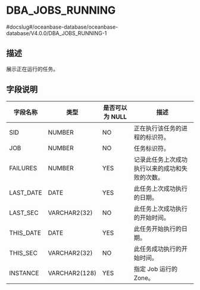 DBA_JOBS_RUNNING 
=====================================
#docslug#/oceanbase-database/oceanbase-database/V4.0.0/DBA_JOBS_RUNNING-1


描述 
--------------------

展示正在运行的任务。

字段说明 
----------------------



| **字段名称**  |    **类型**     | **是否可以为 NULL** |         **描述**          |
|-----------|---------------|----------------|-------------------------|
| SID       | NUMBER        | NO             | 正在执行该任务的进程的标识符。         |
| JOB       | NUMBER        | NO             | 任务标识符。                  |
| FAILURES  | NUMBER        | YES            | 记录此任务上次成功执行以来的成功和失败的次数。 |
| LAST_DATE | DATE          | YES            | 此任务上次成功执行的日期。           |
| LAST_SEC  | VARCHAR2(32)  | NO             | 此任务上次成功执行的开始时间。         |
| THIS_DATE | DATE          | YES            | 此任务开始执行的日期。             |
| THIS_SEC  | VARCHAR2(32)  | NO             | 此任务成功执行的开始时间。           |
| INSTANCE  | VARCHAR2(128) | YES            | 指定 Job 运行的 Zone。        |


